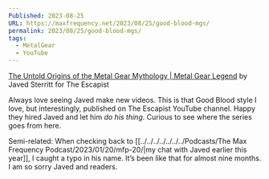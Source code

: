 ```yaml
---
Published: 2023-08-25
URL: https://maxfrequency.net/2023/08/25/good-blood-mgs/
permalink: 2023/08/25/good-blood-mgs/
tags:
  - MetalGear
  - YouTube
---
```

[The Untold Origins of the Metal Gear Mythology | Metal Gear Legend](https://youtube.com/watch?v=-xGDAX_zJbw) by Javed Sterritt for The Escapist

Always love seeing Javed make new videos. This is that Good Blood style I love, but interestingly, published on The Escapist YouTube channel. Happy they hired Javed and let him *do his thing*. Curious to see where the series goes from here.

Semi-related: When checking back to [[../../../../../../../Podcasts/The Max Frequency Podcast/2023/01/20/mfp-20/|my chat with Javed earlier this year]], I caught a typo in his name. It’s been like that for almost nine months. I am so sorry Javed and readers.